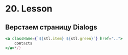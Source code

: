 # 20. Lesson

## Верстаем страницу Dialogs

```jsx
<a className={`${stl.item} ${stl.green}`} href="..">
    contacts
</a>*/}
```
